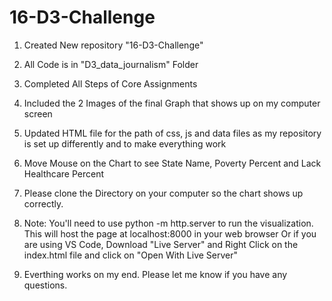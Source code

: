 # 16-D3-Challenge
1. Created New repository "16-D3-Challenge"

2. All Code is in "D3_data_journalism" Folder

3. Completed All Steps of Core Assignments

4. Included the 2 Images of the final Graph that shows up on my computer screen

5. Updated HTML file for the path of css, js and data files as my repository is set up differently and to make everything work

6. Move Mouse on the Chart to see State Name, Poverty Percent and Lack Healthcare Percent

7. Please clone the Directory on your computer so the chart shows up correctly.

8. Note: You'll need to use python -m http.server to run the      visualization. This will host the page at localhost:8000 in your web browser Or if you are using VS Code, Download "Live Server" and Right Click on the index.html file and click on "Open With Live Server"

9. Everthing works on my end. Please let me know if you have any questions. 
